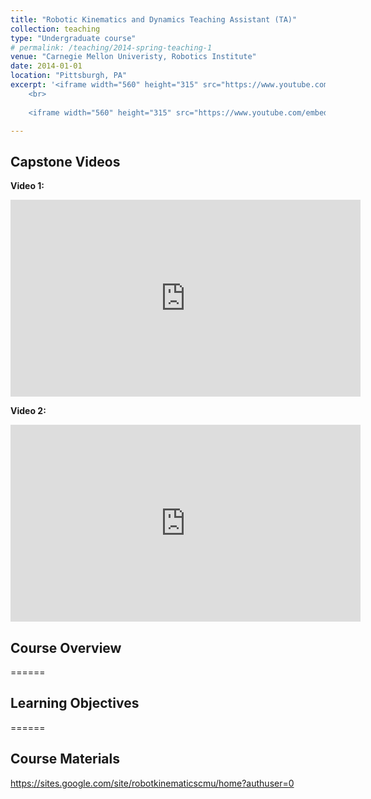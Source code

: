 ```yaml
---
title: "Robotic Kinematics and Dynamics Teaching Assistant (TA)"
collection: teaching
type: "Undergraduate course"
# permalink: /teaching/2014-spring-teaching-1
venue: "Carnegie Mellon Univeristy, Robotics Institute"
date: 2014-01-01
location: "Pittsburgh, PA"
excerpt: '<iframe width="560" height="315" src="https://www.youtube.com/embed/31zWiwinsTo" frameborder="0" allow="accelerometer; autoplay; clipboard-write; encrypted-media; gyroscope; picture-in-picture" allowfullscreen></iframe>
    <br>
    
    <iframe width="560" height="315" src="https://www.youtube.com/embed/dn1aSWOgxUE" frameborder="0" allow="accelerometer; autoplay; clipboard-write; encrypted-media; gyroscope; picture-in-picture" allowfullscreen></iframe>'

---
```


## Capstone Videos

**Video 1:**
<iframe width="560" height="315" src="https://www.youtube.com/embed/31zWiwinsTo" frameborder="0" allow="accelerometer; autoplay; clipboard-write; encrypted-media; gyroscope; picture-in-picture" allowfullscreen></iframe>

**Video 2:**
<iframe width="560" height="315" src="https://www.youtube.com/embed/dn1aSWOgxUE" frameborder="0" allow="accelerometer; autoplay; clipboard-write; encrypted-media; gyroscope; picture-in-picture" allowfullscreen></iframe>

## Course Overview
======

## Learning Objectives  
======

## Course Materials

https://sites.google.com/site/robotkinematicscmu/home?authuser=0